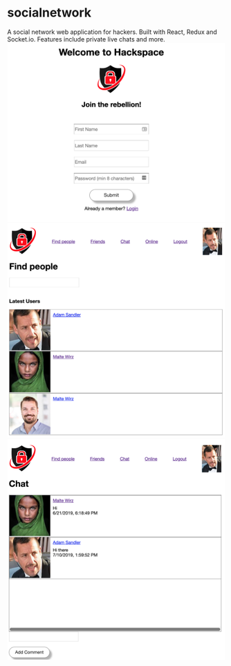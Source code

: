 # socialnetwork
A social network web application for hackers. Built with React, Redux and Socket.io. Features include private live chats and more.
![](images/screen1.png)
![](images/screen2.png)
![](images/screen3.png)
